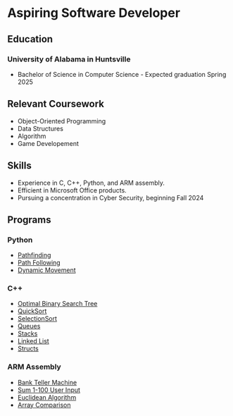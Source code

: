 # Aspiring Software Developer

## Education
### University of Alabama in Huntsville
- Bachelor of Science in Computer Science - Expected graduation Spring 2025

## Relevant Coursework
- Object-Oriented Programming
- Data Structures
- Algorithm
- Game Developement

## Skills
- Experience in C, C++, Python, and ARM assembly.
- Efficient in Microsoft Office products. 
- Pursuing a concentration in Cyber Security, beginning Fall 2024

## Programs
### Python
- [Pathfinding](https://github.com/whook2/Python-Pathfinding)
- [Path Following](https://github.com/whook2/Python-Path-Following)
- [Dynamic Movement](https://github.com/whook2/Python-Dynamic-Movement)

### C++
- [Optimal Binary Search Tree](https://github.com/whook2/Cpp--OBST)
- [QuickSort](https://github.com/whook2/Cpp-Quicksort)
- [SelectionSort](https://github.com/whook2/CS221-4)
- [Queues](https://github.com/whook2/CS221-3.2)
- [Stacks](https://github.com/whook2/CS221-3.1)
- [Linked List](https://github.com/whook2/CS221-2)
- [Structs](https://github.com/whook2/CS221-1)

### ARM Assembly
- [Bank Teller Machine](https://github.com/whook2/ARM-Lab-5)
- [Sum 1-100 User Input](https://github.com/whook2/ARM-Lab-4)
- [Euclidean Algorithm](https://github.com/whook2/ARM-Program-2)
- [Array Comparison](https://github.com/whook2/ARM-Program-1)

